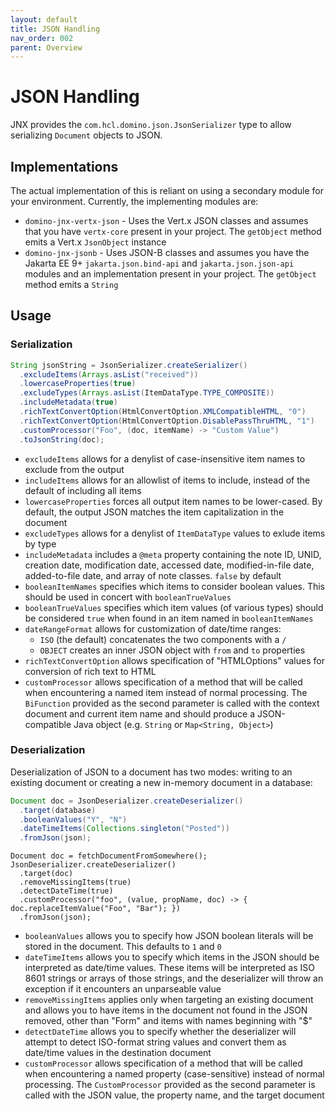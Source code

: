```yaml
---
layout: default
title: JSON Handling
nav_order: 002
parent: Overview
---
```

# JSON Handling

JNX provides the `com.hcl.domino.json.JsonSerializer` type to allow serializing `Document` objects to JSON.

## Implementations

The actual implementation of this is reliant on using a secondary module for your environment. Currently, the implementing modules are:

- `domino-jnx-vertx-json` - Uses the Vert.x JSON classes and assumes that you have `vertx-core` present in your project. The `getObject` method emits a Vert.x `JsonObject` instance
- `domino-jnx-jsonb` - Uses JSON-B classes and assumes you have the Jakarta EE 9+ `jakarta.json.bind-api` and `jakarta.json.json-api` modules and an implementation present in your project. The `getObject` method emits a `String`

## Usage

### Serialization

```java
String jsonString = JsonSerializer.createSerializer()
  .excludeItems(Arrays.asList("received"))
  .lowercaseProperties(true)
  .excludeTypes(Arrays.asList(ItemDataType.TYPE_COMPOSITE))
  .includeMetadata(true)
  .richTextConvertOption(HtmlConvertOption.XMLCompatibleHTML, "0")
  .richTextConvertOption(HtmlConvertOption.DisablePassThruHTML, "1")
  .customProcessor("Foo", (doc, itemName) -> "Custom Value")
  .toJsonString(doc);
```

- `excludeItems` allows for a denylist of case-insensitive item names to exclude from the output
- `includeItems` allows for an allowlist of items to include, instead of the default of including all items
- `lowercaseProperties` forces all output item names to be lower-cased. By default, the output JSON matches the item capitalization in the document
- `excludeTypes` allows for a denylist of `ItemDataType` values to exlude items by type
- `includeMetadata` includes a `@meta` property containing the note ID, UNID, creation date, modification date, accessed date, modified-in-file date, added-to-file date, and array of note classes. `false` by default
- `booleanItemNames` specifies which items to consider boolean values. This should be used in concert with `booleanTrueValues`
- `booleanTrueValues` specifies which item values (of various types) should be considered `true` when found in an item named in `booleanItemNames`
- `dateRangeFormat` allows for customization of date/time ranges:
  - `ISO` (the default) concatenates the two components with a `/`
  - `OBJECT` creates an inner JSON object with `from` and `to` properties
- `richTextConvertOption` allows specification of "HTMLOptions" values for conversion of rich text to HTML
- `customProcessor` allows specification of a method that will be called when encountering a named item instead of normal processing. The `BiFunction` provided as the second parameter is called with the context document and current item name and should produce a JSON-compatible Java object (e.g. `String` or `Map<String, Object>`)

### Deserialization

Deserialization of JSON to a document has two modes: writing to an existing document or creating a new in-memory document in a database:

```java
Document doc = JsonDeserializer.createDeserializer()
  .target(database)
  .booleanValues("Y", "N")
  .dateTimeItems(Collections.singleton("Posted"))
  .fromJson(json);
```

```
Document doc = fetchDocumentFromSomewhere();
JsonDeserializer.createDeserializer()
  .target(doc)
  .removeMissingItems(true)
  .detectDateTime(true)
  .customProcessor("foo", (value, propName, doc) -> { doc.replaceItemValue("Foo", "Bar"); })
  .fromJson(json);
```

- `booleanValues` allows you to specify how JSON boolean literals will be stored in the document. This defaults to `1` and `0`
- `dateTimeItems` allows you to specify which items in the JSON should be interpreted as date/time values. These items will be interpreted as ISO 8601 strings or arrays of those strings, and the deserializer will throw an exception if it encounters an unparseable value
- `removeMissingItems` applies only when targeting an existing document and allows you to have items in the document not found in the JSON removed, other than "Form" and items with names beginning with "$"
- `detectDateTime` allows you to specify whether the deserializer will attempt to detect ISO-format string values and convert them as date/time values in the destination document
- `customProcessor` allows specification of a method that will be called when encountering a named property (case-sensitive) instead of normal processing. The `CustomProcessor` provided as the second parameter is called with the JSON value, the property name, and the target document